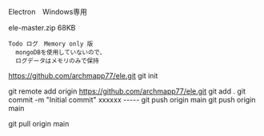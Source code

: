 Electron　Windows専用

  ele-master.zip 68KB

~~~~~~~~~~~~~~~~~~~~~~~~~~~~~
Todo ログ　Memory only 版
  mongoDBを使用していないので、
  ログデータはメモリのみで保持
~~~~~~~~~~~~~~~~~~~~~~~~~~~~~

  https://github.com/archmapp77/ele.git
git init

  git remote add origin https://github.com/archmapp77/ele.git
        <!-- git branch -M main
        git push -u origin main -->
  git add .
  git commit -m "Initial commit"
  xxxxxx ----- git push origin main
  git push origin main

  
  git pull origin main


